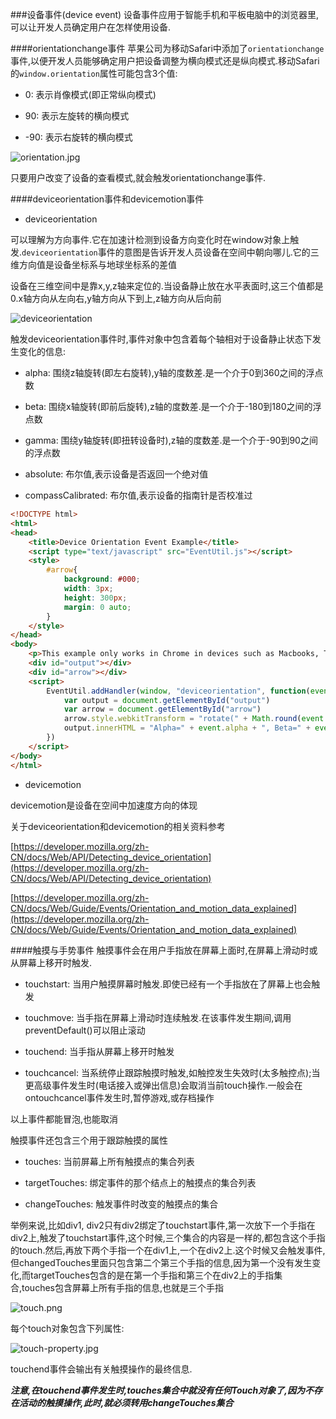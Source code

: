 ###设备事件(device event)
设备事件应用于智能手机和平板电脑中的浏览器里,可以让开发人员确定用户在怎样使用设备.

####orientationchange事件
苹果公司为移动Safari中添加了`orientationchange`事件,以便开发人员能够确定用户把设备调整为横向模式还是纵向模式.移动Safari的`window.orientation`属性可能包含3个值:

- 0: 表示肖像模式(即正常纵向模式)

- 90: 表示左旋转的横向模式

- -90: 表示右旋转的横向模式

![orientation.jpg](img/orientation.jpg)

只要用户改变了设备的查看模式,就会触发orientationchange事件.

####deviceorientation事件和devicemotion事件
- deviceorientation

可以理解为方向事件.它在加速计检测到设备方向变化时在window对象上触发.`deviceorientation`事件的意图是告诉开发人员设备在空间中朝向哪儿.它的三维方向值是设备坐标系与地球坐标系的差值

设备在三维空间中是靠x,y,z轴来定位的.当设备静止放在水平表面时,这三个值都是0.x轴方向从左向右,y轴方向从下到上,z轴方向从后向前

![deviceorientation](img/deviceorientation.jpg)

触发deviceorientation事件时,事件对象中包含着每个轴相对于设备静止状态下发生变化的信息:

- alpha: 围绕z轴旋转(即左右旋转),y轴的度数差.是一个介于0到360之间的浮点数

- beta: 围绕x轴旋转(即前后旋转),z轴的度数差.是一个介于-180到180之间的浮点数

- gamma: 围绕y轴旋转(即扭转设备时),z轴的度数差.是一个介于-90到90之间的浮点数

- absolute: 布尔值,表示设备是否返回一个绝对值

- compassCalibrated: 布尔值,表示设备的指南针是否校准过

```html
<!DOCTYPE html>
<html>
<head>
    <title>Device Orientation Event Example</title>
    <script type="text/javascript" src="EventUtil.js"></script>
    <style>
        #arrow{
            background: #000;
            width: 3px;
            height: 300px;
            margin: 0 auto;
        }
    </style>
</head>
<body>
    <p>This example only works in Chrome in devices such as Macbooks, Thinkpads, or Android, or on Safari for iOS 4.2+.</p>
    <div id="output"></div>
    <div id="arrow"></div>
    <script>
        EventUtil.addHandler(window, "deviceorientation", function(event){
            var output = document.getElementById("output")
            var arrow = document.getElementById("arrow")
            arrow.style.webkitTransform = "rotate(" + Math.round(event.alpha) + "deg)"
            output.innerHTML = "Alpha=" + event.alpha + ", Beta=" + event.beta + ", Gamma=" + event.gamma + "<br>" + event.absolute + "<br>" + event.compassCalibrated
        })
    </script>
</body>
</html>
```

- devicemotion

devicemotion是设备在空间中加速度方向的体现

关于deviceorientation和devicemotion的相关资料参考

[https://developer.mozilla.org/zh-CN/docs/Web/API/Detecting_device_orientation](https://developer.mozilla.org/zh-CN/docs/Web/API/Detecting_device_orientation)

[https://developer.mozilla.org/zh-CN/docs/Web/Guide/Events/Orientation_and_motion_data_explained](https://developer.mozilla.org/zh-CN/docs/Web/Guide/Events/Orientation_and_motion_data_explained)

####触摸与手势事件
触摸事件会在用户手指放在屏幕上面时,在屏幕上滑动时或从屏幕上移开时触发.

- touchstart: 当用户触摸屏幕时触发.即使已经有一个手指放在了屏幕上也会触发

- touchmove: 当手指在屏幕上滑动时连续触发.在该事件发生期间,调用preventDefault()可以阻止滚动

- touchend: 当手指从屏幕上移开时触发

- touchcancel: 当系统停止跟踪触摸时触发,如触控发生失效时(太多触控点);当更高级事件发生时(电话接入或弹出信息)会取消当前touch操作.一般会在ontouchcancel事件发生时,暂停游戏,或存档操作

以上事件都能冒泡,也能取消

触摸事件还包含三个用于跟踪触摸的属性

- touches: 当前屏幕上所有触摸点的集合列表

- targetTouches: 绑定事件的那个结点上的触摸点的集合列表

- changeTouches: 触发事件时改变的触摸点的集合

举例来说,比如div1, div2只有div2绑定了touchstart事件,第一次放下一个手指在div2上,触发了touchstart事件,这个时候,三个集合的内容是一样的,都包含这个手指的touch.然后,再放下两个手指一个在div1上,一个在div2上.这个时候又会触发事件,但changedTouches里面只包含第二个第三个手指的信息,因为第一个没有发生变化,而targetTouches包含的是在第一个手指和第三个在div2上的手指集合,touches包含屏幕上所有手指的信息,也就是三个手指

![touch.png](img/touch.png)

每个touch对象包含下列属性:

![touch-property.jpg](img/touch-property.jpg)

touchend事件会输出有关触摸操作的最终信息.

**_注意,在touchend事件发生时,touches集合中就没有任何Touch对象了,因为不存在活动的触摸操作,此时,就必须转用changeTouches集合_**





